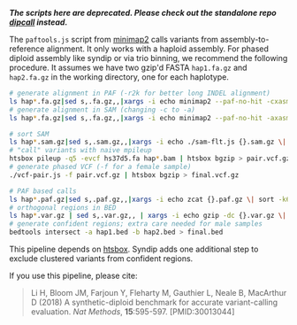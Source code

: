 ***The scripts here are deprecated. Please check out the standalone repo [dipcall][dipcall] instead.***

[dipcall]: https://github.com/lh3/dipcall

The `paftools.js` script from [minimap2][mm2] calls variants from
assembly-to-reference alignment. It only works with a haploid assembly. For
phased diploid assembly like syndip or via trio binning, we recommend the
following procedure. It assumes we have two gzip'd FASTA `hap1.fa.gz` and
`hap2.fa.gz` in the working directory, one for each haplotype. 

```sh
# generate alignment in PAF (-r2k for better long INDEL alignment)
ls hap*.fa.gz|sed s,.fa.gz,,|xargs -i echo minimap2 --paf-no-hit -cxasm5 --cs -r2k -t16 hs37d5-asm.mmi {}.fa.gz 2\> {}.paf.log \> {}.paf.gz | parallel
# generate alignment in SAM (changing -c to -a)
ls hap*.fa.gz|sed s,.fa.gz,,|xargs -i echo minimap2 --paf-no-hit -axasm5 --cs -r2k -t16 hs37d5-asm.mmi {}.fa.gz 2\> {}.paf.log \> {}.sam.gz | parallel

# sort SAM
ls hap*.sam.gz|sed s,.sam.gz,,|xargs -i echo ./sam-flt.js {}.sam.gz \| samtools sort -m4G -@4 -o {}.bam - | parallel
# "call" variants with naive mpileup
htsbox pileup -q5 -evcf hs37d5.fa hap*.bam | htsbox bgzip > pair.vcf.gz
# generate phased VCF (-f for a female sample)
./vcf-pair.js -f pair.vcf.gz | htsbox bgzip > final.vcf.gz

# PAF based calls
ls hap*.paf.gz|sed s,.paf.gz,,|xargs -i echo zcat {}.paf.gz \| sort -k6,6 -k8,8n \| paftools.js call - 2\> {}.vst \| gzip \> {}.var.gz | parallel
# orthogonal regions in BED
ls hap*.var.gz | sed s,.var.gz,, | xargs -i echo gzip -dc {}.var.gz \| grep ^R \| cut -f2- \> {}.bed | parallel
# generate confident regions; extra care needed for male samples
bedtools intersect -a hap1.bed -b hap2.bed > final.bed
```

This pipeline depends on [htsbox][htsbox]. Syndip adds one additional step to
exclude clustered variants from confident regions.

If you use this pipeline, please cite:

> Li H, Bloom JM, Farjoun Y, Fleharty M, Gauthier L, Neale B, MacArthur D
> (2018) A synthetic-diploid benchmark for accurate variant-calling
> evaluation. *Nat Methods*, **15**:595-597. [PMID:30013044]

[mm2]: https://github.com/lh3/minimap2
[htsbox]: https://github.com/lh3/htsbox
